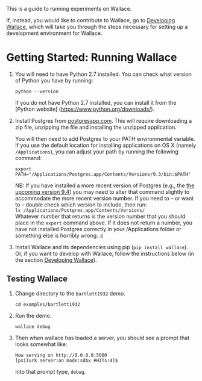 This is a guide to running experiments on Wallace.
   
If, instead, you would like to contribute to Wallace, go to [Developing Wallace](https://github.com/berkeley-cocosci/Wallace/wiki/Developing-Wallace-(setup-guide)), which will take you through the steps necessary for setting up a development environment for Wallace.


# Getting Started: Running Wallace

1. You will need to have Python 2.7 installed. You can check what version of Python you have by running:

    ```
    python --version
    ```

    If you do not have Python 2.7 installed, you can install it from the [Python website] (https://www.python.org/downloads/). 

2. Install Postgres from [postgresapp.com](http://postgresapp.com). This will require downloading a zip file, unzipping the file and installing the unzipped application. 

   You will then need to add Postgres to your PATH environmental variable. If you use the default location for installing applications on OS X (namely `/Applications`), you can adjust your path by running the following command:

    ```
    export PATH="/Applications/Postgres.app/Contents/Versions/9.3/bin:$PATH"
    ```
   NB: If you have installed a more recent version of Postgres (e.g., the [the upcoming version 9.4](https://github.com/PostgresApp/PostgresApp/releases/tag/9.4rc1)) you may need to alter that command slightly to accommodate the more recent version number. If you need to – or want to – double check which version to include, then run:    
    `ls /Applications/Postgres.app/Contents/Versions/`    
    Whatever number that returns is the version number that you should place in the `export` command above. If it does not return a number, you have not installed Postgres correctly in your /Applications folder or something else is horribly wrong. :(

3. Install Wallace and its dependencies using pip (`pip install wallace`). Or, if you want to develop with Wallace, follow the instructions below (in the section [Developing Wallace](https://github.com/berkeley-cocosci/Wallace/wiki/Developing-Wallace-(setup-guide))).

## Testing Wallace
1. Change directory to the `bartlett1932` demo.
    ```
    cd examples/bartlett1932
    ```

2. Run the demo.
    ```
    wallace debug
    ```

3. Then when wallace has loaded a server, you should see a prompt that looks somewhat like:
    ```
    Now serving on http://0.0.0.0:5000
    [psiTurk server:on mode:sdbx #HITs:4]$
    ```
    Into that prompt type, `debug`.
